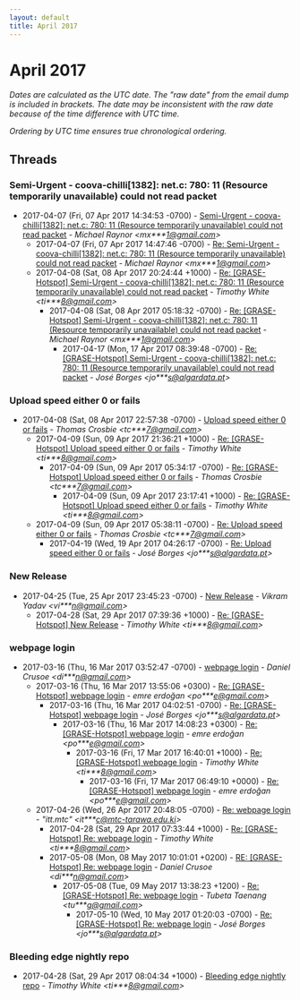 ```yaml
---
layout: default
title: April 2017
---
```


# April 2017

_Dates are calculated as the UTC date. The "raw date" from the email dump is included in brackets. The date may be inconsistent with the raw date because of the time difference with UTC time._

_Ordering by UTC time ensures true chronological ordering._

## Threads

### Semi-Urgent - coova-chilli[1382]: net.c: 780: 11 (Resource temporarily unavailable) could not read packet
+ 2017-04-07 (Fri, 07 Apr 2017 14:34:53 -0700) - [Semi-Urgent - coova-chilli[1382]: net.c: 780: 11 (Resource temporarily unavailable) could not read packet](/archive/2017/04/72152570e285bbd3c0bc0048c9618e477bfeec61c9456bdf93d1506a94a2586f) - _Michael Raynor \<mx***1@gmail.com\>_
  + 2017-04-07 (Fri, 07 Apr 2017 14:47:46 -0700) - [Re: Semi-Urgent - coova-chilli[1382]: net.c: 780: 11 (Resource temporarily unavailable) could not read packet](/archive/2017/04/4085e56e767fed67e2f87254f066bafffacc7f6db62e8b9b7a94008cefaa421d) - _Michael Raynor \<mx***1@gmail.com\>_
  + 2017-04-08 (Sat, 08 Apr 2017 20:24:44 +1000) - [Re: [GRASE-Hotspot] Semi-Urgent - coova-chilli[1382]: net.c: 780: 11 (Resource temporarily unavailable) could not read packet](/archive/2017/04/eacf9e32fc0a68e49c647c8f86bc63a41555621c129c717219da64cdc95b625a) - _Timothy White \<ti***8@gmail.com\>_
    + 2017-04-08 (Sat, 08 Apr 2017 05:18:32 -0700) - [Re: [GRASE-Hotspot] Semi-Urgent - coova-chilli[1382]: net.c: 780: 11 (Resource temporarily unavailable) could not read packet](/archive/2017/04/0e3640d77a80a8d4f14e215e2b89e69336edae55b76b09919f2b3196587ad78d) - _Michael Raynor \<mx***1@gmail.com\>_
      + 2017-04-17 (Mon, 17 Apr 2017 08:39:48 -0700) - [Re: [GRASE-Hotspot] Semi-Urgent - coova-chilli[1382]: net.c: 780: 11 (Resource temporarily unavailable) could not read packet](/archive/2017/04/c6301b3cf81c5c3be5c7e6a4ab818f754bb10f2e384a1437e0e7f294c342710a) - _José Borges \<jo***s@algardata.pt\>_

### Upload speed either 0 or fails
+ 2017-04-08 (Sat, 08 Apr 2017 22:57:38 -0700) - [Upload speed either 0 or fails](/archive/2017/04/fcd6189788e52d7bccae8a8d629feefed15a434f2802c567d6191443abb008d4) - _Thomas Crosbie \<tc***7@gmail.com\>_
  + 2017-04-09 (Sun, 09 Apr 2017 21:36:21 +1000) - [Re: [GRASE-Hotspot] Upload speed either 0 or fails](/archive/2017/04/fd24dad03642879eef81face38181494959df19baef005dffd8eb4ca49db942d) - _Timothy White \<ti***8@gmail.com\>_
    + 2017-04-09 (Sun, 09 Apr 2017 05:34:17 -0700) - [Re: [GRASE-Hotspot] Upload speed either 0 or fails](/archive/2017/04/e7fff0e57c9341c3327e32eea669c2af18d0f6f1e1dbd4b13dd6dea180e85109) - _Thomas Crosbie \<tc***7@gmail.com\>_
      + 2017-04-09 (Sun, 09 Apr 2017 23:17:41 +1000) - [Re: [GRASE-Hotspot] Upload speed either 0 or fails](/archive/2017/04/d5be7669cc12c04fc8da18ce0079780bdaaa294a694d5e2f04d9a2d6aa5f9aa7) - _Timothy White \<ti***8@gmail.com\>_
  + 2017-04-09 (Sun, 09 Apr 2017 05:38:11 -0700) - [Re: Upload speed either 0 or fails](/archive/2017/04/f2249aa87cd10c7b40aa48ea5c0245cc234e93b5d4edbb8b80f075488d038ff6) - _Thomas Crosbie \<tc***7@gmail.com\>_
    + 2017-04-19 (Wed, 19 Apr 2017 04:26:17 -0700) - [Re: Upload speed either 0 or fails](/archive/2017/04/e10fb693dcc9c4c663d96ec4016612151cd502aaa2ae58f3bddf2694d4a98b20) - _José Borges \<jo***s@algardata.pt\>_

### New Release
+ 2017-04-25 (Tue, 25 Apr 2017 23:45:23 -0700) - [New Release](/archive/2017/04/502351896740d07df8d74de00fe3c8d0e0cf1b13450b05c54a6959885b0aa1dc) - _Vikram Yadav \<vi***n@gmail.com\>_
  + 2017-04-28 (Sat, 29 Apr 2017 07:39:36 +1000) - [Re: [GRASE-Hotspot] New Release](/archive/2017/04/4e355ef17b8852f84920b5a301c90c2e4448e9c84c415e3796a53f18fe5b02fd) - _Timothy White \<ti***8@gmail.com\>_

### webpage login
+ 2017-03-16 (Thu, 16 Mar 2017 03:52:47 -0700) - [webpage login](/archive/2017/03/914e8ff8680b1f87b6d1a5bb5c03fc5bee0ddb5544853fcef8790d5affbd8008) - _Daniel Crusoe \<di***n@gmail.com\>_
  + 2017-03-16 (Thu, 16 Mar 2017 13:55:06 +0300) - [Re: [GRASE-Hotspot] webpage login](/archive/2017/03/1d152656a39845a69180e982a4c1ff57d77bd8f63a2418f06c24b8732ab80a10) - _emre erdoğan \<po***e@gmail.com\>_
    + 2017-03-16 (Thu, 16 Mar 2017 04:02:51 -0700) - [Re: [GRASE-Hotspot] webpage login](/archive/2017/03/c908eaea17f0e8bbd584779549a672a84fabb51355dcc438ce38b517ab0452c7) - _José Borges \<jo***s@algardata.pt\>_
      + 2017-03-16 (Thu, 16 Mar 2017 14:08:23 +0300) - [Re: [GRASE-Hotspot] webpage login](/archive/2017/03/8303feb87f00cc4c5c8ff480cc54f05b041e3e14611a719877d5b584f2dda044) - _emre erdoğan \<po***e@gmail.com\>_
        + 2017-03-16 (Fri, 17 Mar 2017 16:40:01 +1000) - [Re: [GRASE-Hotspot] webpage login](/archive/2017/03/a9385056644403b70353a17a64b4c161a679e01944b5abf5333d1f119cb416d8) - _Timothy White \<ti***8@gmail.com\>_
          + 2017-03-16 (Fri, 17 Mar 2017 06:49:10 +0000) - [Re: [GRASE-Hotspot] webpage login](/archive/2017/03/193cf8c6a8d42ad3d69b6afa172c80427831c8942509ff847192e5a3eb2604e8) - _emre erdoğan \<po***e@gmail.com\>_
  + 2017-04-26 (Wed, 26 Apr 2017 20:48:05 -0700) - [Re: webpage login](/archive/2017/04/0a9927c962b019c2444bda45ed95532fa72e06f84b4c5fb4d7e00269be21c7ce) - _"itt.mtc" \<it***c@mtc-tarawa.edu.ki\>_
    + 2017-04-28 (Sat, 29 Apr 2017 07:33:44 +1000) - [Re: [GRASE-Hotspot] Re: webpage login](/archive/2017/04/897eb51deee62ee46c10bb5647fddc44a173d3bd83c1881549089122631939f8) - _Timothy White \<ti***8@gmail.com\>_
    + 2017-05-08 (Mon, 08 May 2017 10:01:01 +0200) - [RE: [GRASE-Hotspot] Re: webpage login](/archive/2017/05/ab1e579913d0be5404569eb545c3ff69b83b78385dc2a0af1e6be412305b83e8) - _Daniel Crusoe \<di***n@gmail.com\>_
      + 2017-05-08 (Tue, 09 May 2017 13:38:23 +1200) - [Re: [GRASE-Hotspot] Re: webpage login](/archive/2017/05/e271a2f0e2dacaef217efbbe44ca39de6776564f5e4fb0d2b613301d7c8cead9) - _Tubeta Taenang \<tu***g@gmail.com\>_
        + 2017-05-10 (Wed, 10 May 2017 01:20:03 -0700) - [Re: [GRASE-Hotspot] Re: webpage login](/archive/2017/05/752f09784d29d712f0fe2efad9244d19b938ae7e58aec79865bb377c911617bc) - _José Borges \<jo***s@algardata.pt\>_

### Bleeding edge nightly repo
+ 2017-04-28 (Sat, 29 Apr 2017 08:04:34 +1000) - [Bleeding edge nightly repo](/archive/2017/04/1781ca80dfbb0075dbcd1546882d3eb2e7a558a6251aa2adb0dc91e584076467) - _Timothy White \<ti***8@gmail.com\>_


